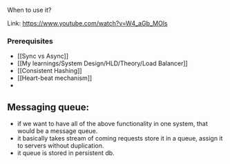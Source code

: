 When to use it?

Link: https://www.youtube.com/watch?v=W4_aGb_MOls
### Prerequisites 
- [[Sync vs Async]]
- [[My learnings/System Design/HLD/Theory/Load Balancer]]
- [[Consistent Hashing]]
- [[Heart-beat mechanism]]
- 

## Messaging queue:
- if we want to have all of the above functionality in one system, that would be a message queue.
- it basically takes stream of coming requests store it in a queue, assign it to servers without duplication.
- it queue is stored in persistent db.